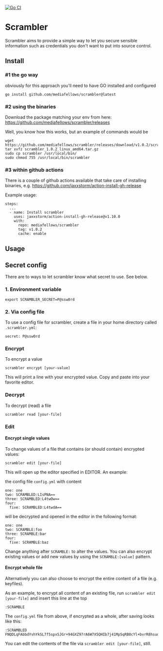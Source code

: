 [![Go CI](https://github.com/mediafellows/scrambler/actions/workflows/go.yml/badge.svg)](https://github.com/mediafellows/scrambler/actions/workflows/go.yml)

# Scrambler

Scrambler aims to provide a simple way to let you secure sensible
information such as credentials you don't want to put into source control.

## Install

### #1 the go way

obviously for this approach you'll need to have GO installed and configured

```
go install github.com/mediafellows/scrambler@latest
```

### #2 using the binaries

Download the package matching your env from here: https://github.com/mediafellows/scrambler/releases

Well, you know how this works, but an example of commands would be

```
wget https://github.com/mediafellows/scrambler/releases/download/v1.0.2/scrambler_1.0.2_linux_amd64.tar.gz
tar xvfz scrambler_1.0.2_linux_amd64.tar.gz
sudo cp scrambler /usr/local/bin/
sudo chmod 755 /usr/local/bin/scrambler
```

### #3 within github actions

There is a couple of github actions available that take care of installing binaries, e.g. https://github.com/jaxxstorm/action-install-gh-release

Example usage:

```
steps:
  ...
  - name: Install scrambler
    uses: jaxxstorm/action-install-gh-release@v1.10.0
    with:
      repo: mediafellows/scrambler
      tag: v1.0.2
      cache: enable
```

## Usage

## Secret config

There are to ways to let scrambler know what secret to use. See below.

### 1. Environment variable

```
export SCRAMBLER_SECRET=P@ssw0rd
```

### 2. Via config file

To use a config file for scrambler, create a file in your home directory called `.scrambler.yml`:

```
secret: P@ssw0rd
```

### Encrypt

To encrypt a value

```
scrambler encrypt [your-value]
```

This will print a line with your encrypted value. Copy and paste into your favorite editor.

### Decrypt

To decrypt (read) a file

```
scrambler read [your-file]
```

### Edit

#### Encrypt single values

To change values of a file that contains (or should contain) encrypted values:

```
scrambler edit [your-file]
```

This will open up the editor specified in EDITOR. An example:

the config file `config.yml` with content

```
one: one
two: SCRAMBLED:LIsPNA==
three: SCRAMBLED:L4twOw==
four:
  five: SCRAMBLED:L4twdA==
```

will be decrypted and opened in the editor in the following format:

```
one: one
two: SCRAMBLE:foo
three: SCRAMBLE:bar
four:
  five: SCRAMBLE:baz
```

Change anything after `SCRAMBLE:` to alter the values.
You can also encrypt existing values or add new values by using the `SCRAMBLE:[value]` pattern.

#### Encrypt whole file

Alternatively you can also choose to encrypt the entire content of a file (e.g. keyfiles).

As an example, to encrypt all content of an existing file, run `scrambler edit [your-file]` and insert this line at the top

```
:SCRAMBLE
```

The `config.yml` file from above, if encrypted as a whole, after saving looks like this:

```
:SCRAMBLED
FNQDLqFAbbdYvhYkSL7f5spxSJGr+94GXZ97rA6W7X5QHIb7j41Mp5qRB0cYl+bvrR8hsuoINk7gupO5esgPUA==%
```

You can edit the contents of the file via `scrambler edit [your-file]`, still.
